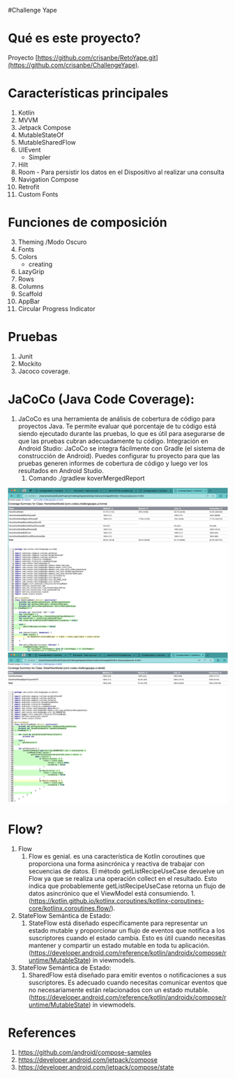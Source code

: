 #Challenge Yape
# Qué es este proyecto?
Proyecto
[https://github.com/crisanbe/RetoYape.git](https://github.com/crisanbe/ChallengeYape).

# Características principales
1. Kotlin
1. MVVM
1. Jetpack Compose
1. MutableStateOf
1. MutableSharedFlow
1. UIEvent
	- Simpler
1. Hilt
1. Room - Para persistir los datos en el Dispositivo al realizar una consulta
1. Navigation Compose
1. Retrofit
1. Custom Fonts

# Funciones de composición
3. Theming /Modo Oscuro
4. Fonts
5. Colors
	- creating
7. LazyGrip
8. Rows
9. Columns
10. Scaffold
11. AppBar
12. Circular Progress Indicator

# Pruebas
1. Junit
2. Mockito
3. Jacoco coverage.

# JaCoCo (Java Code Coverage):
1. JaCoCo es una herramienta de análisis de cobertura de código para proyectos Java. Te permite evaluar qué porcentaje de tu código está siendo ejecutado durante las pruebas, lo que es útil para asegurarse de que las pruebas cubran adecuadamente tu código.
   Integración en Android Studio:
   JaCoCo se integra fácilmente con Gradle (el sistema de construcción de Android).
   Puedes configurar tu proyecto para que las pruebas generen informes de cobertura de código y luego ver los resultados en Android Studio.
	1. Comando ./gradlew koverMergedReport  

![](https://github.com/crisanbe/ChallengeYape/blob/dev/app/src/main/res/drawable/homeviewmodel.png)
![](https://github.com/crisanbe/ChallengeYape/blob/dev/app/src/main/res/drawable/detailviemodel.png)

#  Flow?
1. Flow
	1. Flow es genial. es una característica de Kotlin coroutines que proporciona una forma asincrónica y reactiva de trabajar con secuencias de datos.
	   El método getListRecipeUseCase devuelve un Flow ya que se realiza una operación collect en el resultado. Esto indica que probablemente getListRecipeUseCase retorna un flujo de datos asincrónico que el ViewModel está consumiendo.
	   1.(https://kotlin.github.io/kotlinx.coroutines/kotlinx-coroutines-core/kotlinx.coroutines.flow/).
1. StateFlow Semántica de Estado:
	1. StateFlow  está diseñado específicamente para representar un estado mutable y proporcionar un flujo de eventos que notifica a los suscriptores cuando el estado cambia. Esto es útil cuando necesitas mantener y compartir un estado mutable en toda tu aplicación. (https://developer.android.com/reference/kotlin/androidx/compose/runtime/MutableState) in viewmodels.
1. StateFlow Semántica de Estado:
	1. SharedFlow  está diseñado para emitir eventos o notificaciones a sus suscriptores. Es adecuado cuando necesitas comunicar eventos que no necesariamente están relacionados con un estado mutable. (https://developer.android.com/reference/kotlin/androidx/compose/runtime/MutableState) in viewmodels.


# References
1. https://github.com/android/compose-samples
1. https://developer.android.com/jetpack/compose
1. https://developer.android.com/jetpack/compose/state
